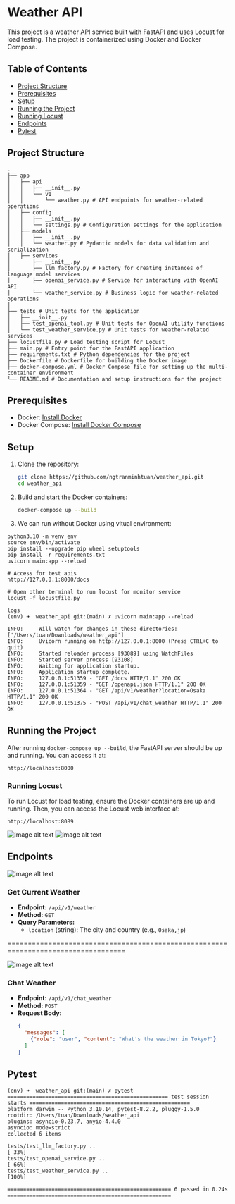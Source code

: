 # Weather API

This project is a weather API service built with FastAPI and uses Locust for load testing. The project is containerized using Docker and Docker Compose.

## Table of Contents

- [Project Structure](#project-structure)
- [Prerequisites](#prerequisites)
- [Setup](#setup)
- [Running the Project](#running-the-project)
- [Running Locust](#running-locust)
- [Endpoints](#endpoints)
- [Pytest](#pytest)

## Project Structure
```
.
├── app
│   ├── api
│   │   ├── __init__.py
│   │   └── v1
│   │       └── weather.py # API endpoints for weather-related operations
│   ├── config
│   │   ├── __init__.py
│   │   └── settings.py # Configuration settings for the application
│   ├── models
│   │   ├── __init__.py
│   │   └── weather.py # Pydantic models for data validation and serialization
│   ├── services
│       ├── __init__.py
│       ├── llm_factory.py # Factory for creating instances of language model services
│       ├── openai_service.py # Service for interacting with OpenAI API
│       └── weather_service.py # Business logic for weather-related operations
│   
├── tests # Unit tests for the application
│   ├── __init__.py
│   ├── test_openai_tool.py # Unit tests for OpenAI utility functions
│   └── test_weather_service.py # Unit tests for weather-related services
├── locustfile.py # Load testing script for Locust
├── main.py # Entry point for the FastAPI application
├── requirements.txt # Python dependencies for the project
├── Dockerfile # Dockerfile for building the Docker image
├── docker-compose.yml # Docker Compose file for setting up the multi-container environment
└── README.md # Documentation and setup instructions for the project

```

## Prerequisites

- Docker: [Install Docker](https://docs.docker.com/get-docker/)
- Docker Compose: [Install Docker Compose](https://docs.docker.com/compose/install/)

## Setup

1. Clone the repository:

    ```bash
    git clone https://github.com/ngtranminhtuan/weather_api.git
    cd weather_api
    ```

2. Build and start the Docker containers:

    ```bash
    docker-compose up --build
    ```

3. We can run without Docker using vitual environment:
```
python3.10 -m venv env
source env/bin/activate
pip install --upgrade pip wheel setuptools
pip install -r requirements.txt
uvicorn main:app --reload

# Access for test apis
http://127.0.0.1:8000/docs

# Open other terminal to run locust for monitor service
locust -f locustfile.py
```

```
logs
(env) ➜  weather_api git:(main) ✗ uvicorn main:app --reload

INFO:     Will watch for changes in these directories: ['/Users/tuan/Downloads/weather_api']
INFO:     Uvicorn running on http://127.0.0.1:8000 (Press CTRL+C to quit)
INFO:     Started reloader process [93089] using WatchFiles
INFO:     Started server process [93108]
INFO:     Waiting for application startup.
INFO:     Application startup complete.
INFO:     127.0.0.1:51359 - "GET /docs HTTP/1.1" 200 OK
INFO:     127.0.0.1:51359 - "GET /openapi.json HTTP/1.1" 200 OK
INFO:     127.0.0.1:51364 - "GET /api/v1/weather?location=Osaka HTTP/1.1" 200 OK
INFO:     127.0.0.1:51375 - "POST /api/v1/chat_weather HTTP/1.1" 200 OK
```

## Running the Project

After running `docker-compose up --build`, the FastAPI server should be up and running. You can access it at:

```
http://localhost:8000
```


### Running Locust

To run Locust for load testing, ensure the Docker containers are up and running. Then, you can access the Locust web interface at:

```
http://localhost:8089
```
![image alt text](<images/locust.png>)
![image alt text](<images/system.jpeg>)

## Endpoints

![image alt text](<images/read_weather.png>)
### Get Current Weather

- **Endpoint:** `/api/v1/weather`
- **Method:** `GET`
- **Query Parameters:**
  - `location` (string): The city and country (e.g., `Osaka,jp`)

===================================================================================

![image alt text](<images/chat_weather.png>)
### Chat Weather

- **Endpoint:** `/api/v1/chat_weather`
- **Method:** `POST`
- **Request Body:**
  ```json
  {
    "messages": [
      {"role": "user", "content": "What's the weather in Tokyo?"}
    ]
  }

## Pytest
```
(env) ➜  weather_api git:(main) ✗ pytest
=================================================== test session starts ===================================================
platform darwin -- Python 3.10.14, pytest-8.2.2, pluggy-1.5.0
rootdir: /Users/tuan/Downloads/weather_api
plugins: asyncio-0.23.7, anyio-4.4.0
asyncio: mode=strict
collected 6 items

tests/test_llm_factory.py ..                                                                                        [ 33%]
tests/test_openai_service.py ..                                                                                     [ 66%]
tests/test_weather_service.py ..                                                                                    [100%]

==================================================== 6 passed in 0.24s ====================================================
```
